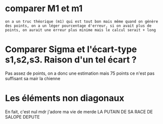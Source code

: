 # comparer M1 et m1
	on a un truc théorique (m1) qui est tout bon mais même quand on génère des points, on a un léger pourcentage d'erreur, si on avait plus de points, on aurait une erreur plus minime mais le calcul serait + long

# Comparer Sigma et l'écart-type s1,s2,s3. Raison d'un tel écart ?
Pas assez de points, on a donc une estimation mais 75 points ce n'est pas suffisant sa mair la chienne

# Les éléments non diagonaux
En fait, c'est nul mdr j'adore ma vie de merde LA PUTAIN DE SA RACE DE SALOPE DEPUTE
